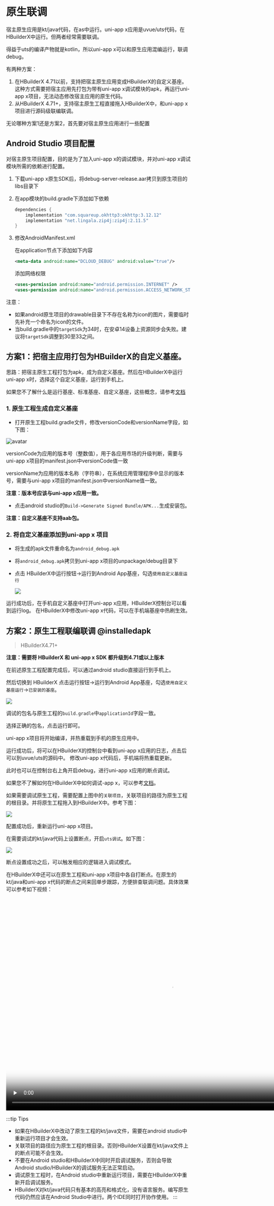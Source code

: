 # 原生联调

宿主原生应用是kt/java代码，在as中运行。uni-app x应用是uvue/uts代码，在HBuilderX中运行。但两者经常需要联调。

得益于uts的编译产物就是kotlin，所以uni-app x可以和原生应用混编运行，联调debug。

有两种方案：
1. 在HBuilderX 4.71以前，支持把宿主原生应用变成HBuilderX的自定义基座。
这种方式需要把宿主应用先打包为带有uni-app x调试模块的apk，再运行uni-app x项目，无法动态修改宿主应用的原生代码。
2. 从HBuilderX 4.71+，支持宿主原生工程直接拖入HBuilderX中，和uni-app x项目进行源码级联编联调。

无论哪种方案1还是方案2，首先要对宿主原生应用进行一些配置

## Android Studio 项目配置

对宿主原生项目配置，目的是为了加入uni-app x的调试模块，并对uni-app x调试模块所需的依赖进行配置。

1. 下载uni-app x原生SDK后，将debug-server-release.aar拷贝到原生项目的libs目录下
2. 在app模块的build.gradle下添加如下依赖
	```groovy
	dependencies {
		implementation "com.squareup.okhttp3:okhttp:3.12.12"
		implementation "net.lingala.zip4j:zip4j:2.11.5"
	}
	```
3. 修改AndroidManifest.xml

	在application节点下添加如下内容
	
	```xml
	<meta-data android:name="DCLOUD_DEBUG" android:value="true"/>
	```
	
	添加网络权限
	
	```xml
	<uses-permission android:name="android.permission.INTERNET" />
	<uses-permission android:name="android.permission.ACCESS_NETWORK_STATE" />
	```
	
注意：
- 如果android原生项目的drawable目录下不存在名称为icon的图片，需要临时先补充一个命名为icon的文件。
- 当build.gradle中的`targetSdk`为34时，在安卓14设备上资源同步会失败。建议将`targetSdk`调整到30至33之间。

## 方案1：把宿主应用打包为HBuilderX的自定义基座。

思路：把宿主原生工程打包为apk，成为自定义基座。然后在HBuilderX中运行uni-app x时，选择这个自定义基座，运行到手机上。

如果您不了解什么是运行基座、标准基座、自定义基座，这些概念，请参考[文档](https://uniapp.dcloud.net.cn/tutorial/run/run-app.html#playground)

### 1. 原生工程生成自定义基座  

- 打开原生工程build.gradle文件，修改versionCode和versionName字段，如下图：
	
![avatar](https://img.cdn.aliyun.dcloud.net.cn/nativedocs/5%2BSDK-android/image/6-1.png)
	
versionCode为应用的版本号（整数值），用于各应用市场的升级判断，需要与uni-app x项目的manifest.json中versionCode值一致
	
versionName为应用的版本名称（字符串），在系统应用管理程序中显示的版本号，需要与uni-app x项目的manifest.json中versionName值一致。

**注意：版本号应该与uni-app x应用一致。**

- 点击android studio的`Build->Generate Signed Bundle/APK...`生成安装包。

**注意：自定义基座不支持aab包。**

### 2. 将自定义基座添加到uni-app x 项目  
- 将生成的apk文件重命名为`android_debug.apk`
- 将`android_debug.apk`拷贝到uni-app x项目的unpackage/debug目录下
- 点击 HBuilderX中运行按钮->运行到Android App基座，勾选`使用自定义基座运行`

	![](https://web-ext-storage.dcloud.net.cn/native/doc/android/debug_hx.png)

运行成功后，在手机自定义基座中打开uni-app x应用，HBuilderX控制台可以看到运行log。
在HBuilderX中修改uni-app x代码，可以在手机端基座中热刷生效。

## 方案2：原生工程联编联调 @installedapk  
> HBuilderX4.71+

**注意：需要将 HBuilderX 和 uni-app x SDK 都升级到4.71或以上版本**

在前述原生工程配置完成后，可以通过android studio直接运行到手机上。

然后切换到 HBuilderX 点击运行按钮->运行到Android App基座，勾选`使用自定义基座运行`->`已安装的基座`。

![](https://web-ext-storage.dcloud.net.cn/native/doc/android/debug_installed.jpg)

调试的包名与原生工程的`build.gradle`中`applicationId`字段一致。

选择正确的包名，点击运行即可。

uni-app x项目将开始编译，并热重载到手机的原生应用中。

运行成功后，将可以在HBuilderX的控制台中看到uni-app x应用的日志，点击后可以到uvue/uts的源码中。
修改uni-app x代码后，手机端将热重载更新。

此时也可以在控制台右上角开启debug，进行uni-app x应用的断点调试。

如果您不了解如何在HBuilderX中如何调试-app x，可以参考[文档](https://uniapp.dcloud.net.cn/tutorial/debug/uni-uts-debug.html)。

如果需要调试原生工程，需要配置上图中的`关联项目`，关联项目的路径为原生工程的根目录。并将原生工程拖入到HBuilderX中。参考下图：

![](https://web-ext-storage.dcloud.net.cn/native/doc/android/drop_project.gif)

配置成功后，重新运行uni-app x项目。

在需要调试的kt/java代码上设置断点，开启`uts调试`。如下图：

![](https://web-ext-storage.dcloud.net.cn/native/doc/android/kt_debug.png)

断点设置成功之后，可以触发相应的逻辑进入调试模式。

在HBuilderX中还可以在原生工程和uni-app x项目中各自打断点。在原生的kt/java和uni-app x代码的断点之间来回单步跟踪，方便排查联调问题。具体效果可以参考如下视频：

<video id="video" preload="none" controls="controls" width="900px" height="580px" src="https://web-ext-storage.dcloud.net.cn/native/doc/android/debug-native-video.mov" poster="https://web-ext-storage.dcloud.net.cn/native/doc/android/debug-native-video-poster.png"></video>

:::tip Tips
- 如果在HBuilderX中改动了原生工程的kt/java文件，需要在android studio中重新运行项目才会生效。
- 关联项目的路径应为原生工程的根目录。否则HBuilderX设置在kt/java文件上的断点可能不会生效。
- 不要在Android studio和HBuilderX中同时开启调试服务，否则会导致Android studio/HBuilderX的调试服务无法正常启动。
- 调试原生工程时，在Android studio中重新运行项目，需要在HBuilderX中重新开启调试服务。
- HBuilderX对kt/java代码只有基本的高亮和格式化，没有语言服务。编写原生代码仍然应该在Android Studio中进行。两个IDE同时打开协作使用。
:::